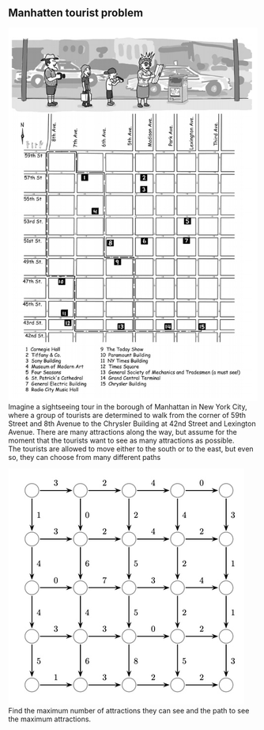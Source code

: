 ## Manhatten tourist problem

![](./image/tourist1.jpg)
Imagine a sightseeing tour in the borough of Manhattan in New York City,
where a group of tourists are determined to walk from the corner of 59th
Street and 8th Avenue to the Chrysler Building at 42nd Street and Lexington Avenue. There are many attractions along the way, but assume for the
moment that the tourists want to see as many attractions as possible.   
The tourists are allowed to move either to the south or to the east, but even so,
they can choose from many different paths

![](./image/tourist2.jpg
)
Find the maximum number of attractions they can see and the path to see the maximum attractions.